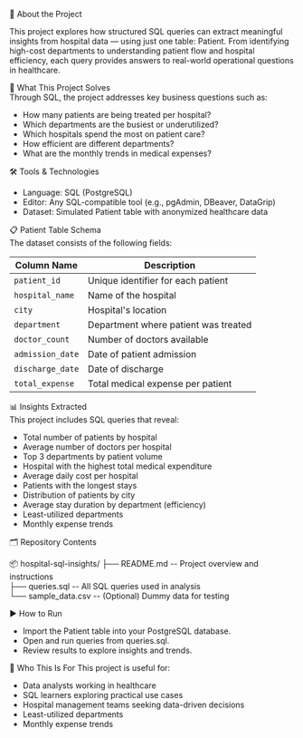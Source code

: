 📖 About the Project  

This project explores how structured SQL queries can extract meaningful insights from hospital data — using just one table: Patient. From identifying high-cost departments to understanding patient flow and hospital efficiency, each query provides answers to real-world operational questions in healthcare.  

🎯 What This Project Solves  
Through SQL, the project addresses key business questions such as:   

 - How many patients are being treated per hospital?  
 - Which departments are the busiest or underutilized?  
 - Which hospitals spend the most on patient care?  
 - How efficient are different departments?  
 - What are the monthly trends in medical expenses?   

🛠️ Tools & Technologies  

 - Language: SQL (PostgreSQL)  
 - Editor: Any SQL-compatible tool (e.g., pgAdmin, DBeaver, DataGrip)  
 - Dataset: Simulated Patient table with anonymized healthcare data  

📋 Patient Table Schema  
The dataset consists of the following fields:  

| Column Name      | Description                          |
| ---------------- | ------------------------------------ |
| `patient_id`     | Unique identifier for each patient   |
| `hospital_name`  | Name of the hospital                 |
| `city`           | Hospital's location                  |
| `department`     | Department where patient was treated |
| `doctor_count`   | Number of doctors available          |
| `admission_date` | Date of patient admission            |
| `discharge_date` | Date of discharge                    |
| `total_expense`  | Total medical expense per patient    |

📊 Insights Extracted  
This project includes SQL queries that reveal:      

 - Total number of patients by hospital
 - Average number of doctors per hospital  
 - Top 3 departments by patient volume  
 - Hospital with the highest total medical expenditure  
 - Average daily cost per hospital  
 - Patients with the longest stays  
 - Distribution of patients by city  
 - Average stay duration by department (efficiency)
 - Least-utilized departments  
 - Monthly expense trends   

🗂️ Repository Contents  

📦 hospital-sql-insights/
├── README.md              -- Project overview and instructions  
├── queries.sql            -- All SQL queries used in analysis  
└── sample_data.csv        -- (Optional) Dummy data for testing  

▶️ How to Run

 - Import the Patient table into your PostgreSQL database.  
 - Open and run queries from queries.sql.  
 - Review results to explore insights and trends.  

🧠 Who This Is For
This project is useful for:

 - Data analysts working in healthcare  
 - SQL learners exploring practical use cases  
 - Hospital management teams seeking data-driven decisions  
 - Least-utilized departments  
 - Monthly expense trends  
